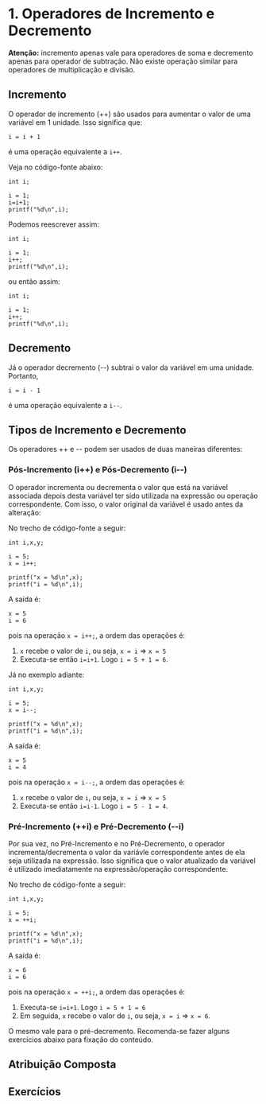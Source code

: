 # 1. Operadores de Incremento e Decremento

**Atenção:** incremento apenas vale para operadores de soma e decremento apenas para operador de subtração. Não existe operação similar para operadores de multiplicação e divisão.

## Incremento

O operador de incremento (++) são usados para aumentar o valor de uma variável em 1 unidade. Isso significa que:

```i = i + 1```

é uma operação equivalente a ```i++```.

Veja no código-fonte abaixo:

```
int i;

i = 1;
i=i+1;
printf("%d\n",i);
```

Podemos reescrever assim:

```
int i;

i = 1;
i++;
printf("%d\n",i);
```

ou então assim:

```
int i;

i = 1;
i++;
printf("%d\n",i);
```

## Decremento

Já o operador decremento (--) subtrai o valor da variável em uma unidade. Portanto,

```i = i - 1```

é uma operação equivalente a ```i--```.

## Tipos de Incremento e Decremento

Os operadores ++ e -- podem ser usados de duas maneiras diferentes:

### Pós-Incremento (i++) e Pós-Decremento (i--)

O operador incrementa ou decrementa o valor que está na variável associada depois desta variável ter sido utilizada na expressão ou operação correspondente. Com isso, o valor original da variável é usado antes da alteração:

No trecho de código-fonte a seguir:

```
int i,x,y;

i = 5;
x = i++;

printf("x = %d\n",x);
printf("i = %d\n",i);
```

A saída é:

```
x = 5
i = 6
```

pois na operação ```x = i++;```, a ordem das operações é:

1) ```x``` recebe o valor de ```i```, ou seja, ```x = i``` => ```x = 5```
2) Executa-se então ```i=i+1```. Logo ```i = 5 + 1 = 6```.

Já no exemplo adiante:

```
int i,x,y;

i = 5;
x = i--;

printf("x = %d\n",x);
printf("i = %d\n",i);
```

A saída é:

```
x = 5
i = 4
```

pois na operação ```x = i--;```, a ordem das operações é:

1) ```x``` recebe o valor de ```i```, ou seja, ```x = i``` => ```x = 5```
2) Executa-se então ```i=i-1```. Logo ```i = 5 - 1 = 4```.


### Pré-Incremento (++i) e Pré-Decremento (--i)

Por sua vez, no Pré-Incremento e no Pré-Decremento, o operador incrementa/decrementa o valor da variávle correspondente antes de ela seja utilizada na expressão. Isso significa que o valor atualizado da variável é utilizado imediatamente na expressão/operação correspondente.

No trecho de código-fonte a seguir:

```
int i,x,y;

i = 5;
x = ++i;

printf("x = %d\n",x);
printf("i = %d\n",i);
```

A saída é:

```
x = 6
i = 6
```

pois na operação ```x = ++i;```, a ordem das operações é:

1) Executa-se ```i=i+1```. Logo ```i = 5 + 1 = 6```
2) Em seguida, ```x``` recebe o valor de ```i```, ou seja, ```x = i``` => ```x = 6```. 


O mesmo vale para o pré-decremento. Recomenda-se fazer alguns exercícios abaixo para fixação do conteúdo.

## Atribuição Composta

## Exercícios




